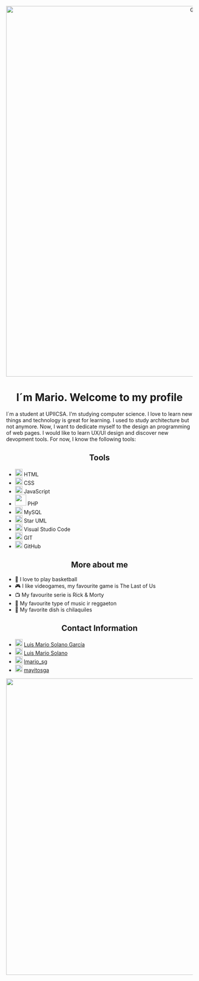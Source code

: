 <p align="center">
<img  alt="GIF" src="https://user-images.githubusercontent.com/92195194/216705139-3c457d5f-7844-4da9-a5b9-8948a8fd7bdf.gif" width="1000">
</p>

<h1 align="center">I´m Mario. Welcome to my profile</h1>
I´m a student at UPIICSA. I'm studying computer science. I love to learn new things and technology is great for learning. I used to study architecture but not anymore. Now, I want to dedicate myself to the design an programming of web pages. I would like to learn UX/UI design and discover new devopment tools. For now, I know the following tools: 

<h2 align="center">Tools</h2>

* <img src= "https://cdn-icons-png.flaticon.com/512/174/174854.png" width="20"> HTML                  
* <img src= "https://www.vectorlogo.zone/logos/w3_css/w3_css-icon.svg" width="20"> CSS
* <img src= "https://upload.vectorlogo.zone/logos/javascript/images/239ec8a4-163e-4792-83b6-3f6d96911757.svg" width="20"> JavaScript
* <img src= "https://www.vectorlogo.zone/logos/php/php-ar21.svg" width="30"> PHP
* <img src= "https://www.vectorlogo.zone/logos/mysql/mysql-icon.svg" width="20"> MySQL
* <img src= "https://staruml.io/image/staruml_logo.png" width="20"> Star UML
* <img src= "https://www.vectorlogo.zone/logos/visualstudio_code/visualstudio_code-icon.svg" width="20"> Visual Studio Code
* <img src= "https://www.vectorlogo.zone/logos/git-scm/git-scm-icon.svg" width="20"> GIT
* <img src= "https://www.vectorlogo.zone/logos/github/github-tile.svg" width="20"> GitHub 



<h2 align="center">More about me</h2>

- :basketball: I love to play basketball
- :video_game: I like videogames, my favourite game is The Last of Us
- :tv: My favourite serie is Rick & Morty
- :musical_score: My favourite type of music ir reggaeton
- :hamburger: My favorite dish is chilaquiles

<h2 align="center">Contact Information</h2>

* <img src= "https://www.vectorlogo.zone/logos/linkedin/linkedin-icon.svg" width="20"> [Luis Mario Solano García](www.linkedin.com/in/luis-mario-solano-garcía-412a26250)
* <img src= "https://www.vectorlogo.zone/logos/facebook/facebook-tile.svg" width="20"> [Luis Mario Solano](https://www.facebook.com/profile.php?id=100078139746703)
* <img src= "https://www.vectorlogo.zone/logos/instagram/instagram-icon.svg" width="20"> [lmario_sg](https://www.instagram.com/lmario_sg/)
* <img src= "https://www.vectorlogo.zone/logos/twitter/twitter-official.svg" width="20"> [mayitosga](https://twitter.com/mayitosga)


<p align="center"> 
  <img src="https://media.giphy.com/media/NGp9QCXJcBPuU/giphy.gif" width="800">
</p>
